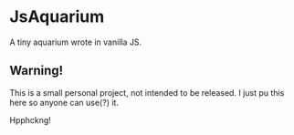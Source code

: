 # JsAquarium
A tiny aquarium wrote in vanilla JS.



## Warning!

This is a small personal project, not intended to be released. I just pu this here so anyone can use(?) it.



Hpphckng!
